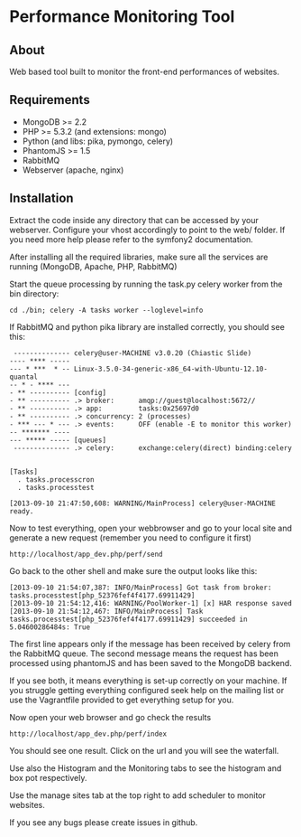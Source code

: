 Performance Monitoring Tool
===========================

About
-----

Web based tool built to monitor the front-end performances of websites.

Requirements
------------

- MongoDB >= 2.2
- PHP >= 5.3.2 (and extensions: mongo) 
- Python (and libs: pika, pymongo, celery)
- PhantomJS >= 1.5
- RabbitMQ
- Webserver (apache, nginx)

Installation
------------

Extract the code inside any directory that can be accessed by your webserver. Configure your vhost accordingly to point to the web/ folder. If you need more help please refer to the symfony2 documentation.

After installing all the required libraries, make sure all the services are running (MongoDB, Apache, PHP, RabbitMQ)

Start the queue processing by running the task.py celery worker from the bin directory:

    cd ./bin; celery -A tasks worker --loglevel=info

If RabbitMQ and python pika library are installed correctly, you should see this:

     -------------- celery@user-MACHINE v3.0.20 (Chiastic Slide)
    ---- **** ----- 
    --- * ***  * -- Linux-3.5.0-34-generic-x86_64-with-Ubuntu-12.10-quantal
    -- * - **** --- 
    - ** ---------- [config]
    - ** ---------- .> broker:      amqp://guest@localhost:5672//
    - ** ---------- .> app:         tasks:0x25697d0
    - ** ---------- .> concurrency: 2 (processes)
    - *** --- * --- .> events:      OFF (enable -E to monitor this worker)
    -- ******* ---- 
    --- ***** ----- [queues]
     -------------- .> celery:      exchange:celery(direct) binding:celery
                    
    
    [Tasks]
      . tasks.processcron
      . tasks.processtest

    [2013-09-10 21:47:50,608: WARNING/MainProcess] celery@user-MACHINE ready.

Now to test everything, open your webbrowser and go to your local site and generate a new request (remember you need to configure it first)

    http://localhost/app_dev.php/perf/send

Go back to the other shell and make sure the output looks like this:

    [2013-09-10 21:54:07,387: INFO/MainProcess] Got task from broker: tasks.processtest[php_52376fef4f4177.69911429]
    [2013-09-10 21:54:12,416: WARNING/PoolWorker-1] [x] HAR response saved
    [2013-09-10 21:54:12,467: INFO/MainProcess] Task tasks.processtest[php_52376fef4f4177.69911429] succeeded in 5.04600286484s: True

The first line appears only if the message has been received by celery from the RabbitMQ queue.
The second message means the request has been processed using phantomJS and has been saved to the MongoDB backend.

If you see both, it means everything is set-up correctly on your machine. If you struggle getting everything configured seek help on the mailing list or use the Vagrantfile provided to get everything setup for you.

Now open your web browser and go check the results

    http://localhost/app_dev.php/perf/index

You should see one result. Click on the url and you will see the waterfall.

Use also the Histogram and the Monitoring tabs to see the histogram and box pot respectively.

Use the manage sites tab at the top right to add scheduler to monitor websites.

If you see any bugs please create issues in github. 

